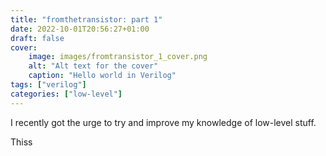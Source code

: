 ```yaml
---
title: "fromthetransistor: part 1"
date: 2022-10-01T20:56:27+01:00
draft: false
cover:
    image: images/fromtransistor_1_cover.png
    alt: "Alt text for the cover"
    caption: "Hello world in Verilog"
tags: ["verilog"]
categories: ["low-level"]
---
```


I recently got the urge to try and improve my knowledge of low-level stuff.

Thiss
